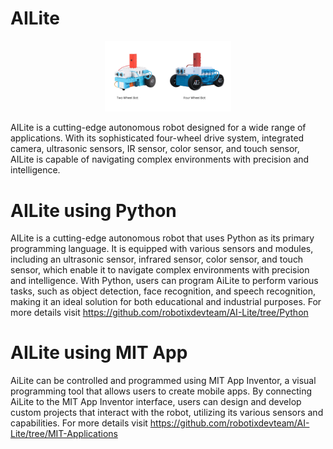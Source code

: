 # AILite
<p align="center" width="80%">
    <img width="40%" src="Ailite_img.png" />
</p>

AILite is a cutting-edge autonomous robot designed for a wide range of applications. With its sophisticated four-wheel drive system, integrated camera, ultrasonic sensors, IR sensor, color sensor, and touch sensor, AILite is capable of navigating complex environments with precision and intelligence.

# AILite using Python

AILite is a cutting-edge autonomous robot that uses Python as its primary programming language. It is equipped with various sensors and modules, including an ultrasonic sensor, infrared sensor, color sensor, and touch sensor, which enable it to navigate complex environments with precision and intelligence. With Python, users can program AiLite to perform various tasks, such as object detection, face recognition, and speech recognition, making it an ideal solution for both educational and industrial purposes.
For more details visit https://github.com/robotixdevteam/AI-Lite/tree/Python

# AILite using MIT App

AiLite can be controlled and programmed using MIT App Inventor, a visual programming tool that allows users to create mobile apps. By connecting AiLite to the MIT App Inventor interface, users can design and develop custom projects that interact with the robot, utilizing its various sensors and capabilities. 
For more details visit https://github.com/robotixdevteam/AI-Lite/tree/MIT-Applications
